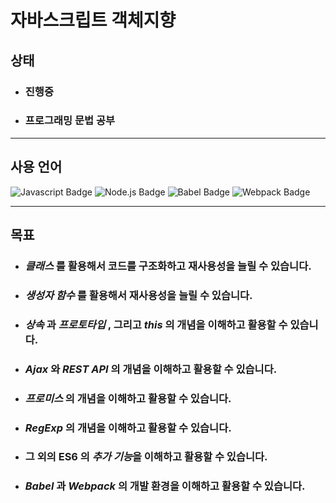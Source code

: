 # 자바스크립트 객체지향

## 상태

* ### 진행중
* ### 프로그래밍 문법 공부

<hr>

## 사용 언어

![Javascript Badge](https://img.shields.io/badge/-Javascript-%23F7DF1E)
![Node.js Badge](https://img.shields.io/badge/-Node.js-%23339933)
![Babel Badge](https://img.shields.io/badge/-Babel-%23F9DC3E)
![Webpack Badge](https://img.shields.io/badge/-Webpack-%238DD6F9)

<hr>

## 목표

* ### *클래스* 를 활용해서 코드를 구조화하고 재사용성을 늘릴 수 있습니다.
* ### *생성자 함수* 를 활용해서 재사용성을 늘릴 수 있습니다.
* ### *상속* 과 *프로토타입* , 그리고 *this* 의 개념을 이해하고 활용할 수 있습니다.
* ### *Ajax* 와 *REST API* 의 개념을 이해하고 활용할 수 있습니다.
* ### *프로미스* 의 개념을 이해하고 활용할 수 있습니다.
* ### *RegExp* 의 개념을 이해하고 활용할 수 있습니다.
* ### 그 외의 **ES6** 의 *추가 기능*을 이해하고 활용할 수 있습니다.
* ### *Babel* 과 *Webpack* 의 개발 환경을 이해하고 활용할 수 있습니다.